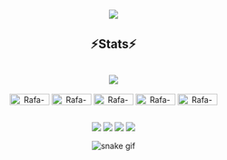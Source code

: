 <h1 align="center">
<img src="https://readme-typing-svg.herokuapp.com/?font=Righteous&size=35&center=true&vCenter=true&width=500&height=70&duration=4000&lines=+Olá+👋;+Me+chamo+Wasley!;+Apaixonado+por+Tecnologia+❤;+Infra+de+TI+💻;+Ciência+de+dados+👨‍🔬;+Estudante+do+Embarcatech🤖;+Seja+bem-vindo!!+🙂" />
</h1>
<h2 align="center" >⚡Stats⚡</h2>
<br>
<div align="center" >
  <picture>
  <source
    srcset="https://github-readme-stats.vercel.app/api?username=wasleysantos&show_icons=true&theme=dark"
    media="(prefers-color-scheme: dark)"
  />
  <source
    srcset="https://github-readme-stats.vercel.app/api?username=wasleysantos&show_icons=true"
    media="(prefers-color-scheme: light), (prefers-color-scheme: no-preference)"
  />
  <img src="https://github-readme-stats.vercel.app/api?username=wasleysantos&show_icons=true" />
</picture>

<div style="display: inline_block"><br>
   
  <img align="center" alt="Rafa-Python" height="20" width="70" src="https://img.shields.io/badge/Python-3776AB?style=for-the-badge&logo=python&logoColor=white">
  <img align="center" alt="Rafa-Python" height="20" width="70" src="https://img.shields.io/badge/C-00599C?style=for-the-badge&logo=c&logoColor=white">
  <img align="center" alt="Rafa-Python" height="20" width="70" src="https://img.shields.io/badge/HTML-239120?style=for-the-badge&logo=html5&logoColor=white">
  <img align="center" alt="Rafa-Python" height="20" width="70" src="https://img.shields.io/badge/CSS-239120?&style=for-the-badge&logo=css3&logoColor=white">
  <img align="center" alt="Rafa-Python" height="20" width="70" src="https://img.shields.io/badge/JavaScript-F7DF1E?style=for-the-badge&logo=javascript&logoColor=black">
 
</div>
  
  ##
 
<div> 
    <a href="https://www.linkedin.com/in/wasley-santos-5a824291/" target="_blank"><img src="https://img.shields.io/badge/-LinkedIn-%230077B5?style=for-the-badge&logo=linkedin&logoColor=white" target="_blank"></a>
  <a href = "mailto:wasleysantos08@gmail.com"><img src="https://img.shields.io/badge/-Gmail-%23333?style=for-the-badge&logo=gmail&logoColor=white" target="_blank"></a>
 <a href="https://discord.gg/wbR8tabn" target="_blank"><img src="https://img.shields.io/badge/Discord-7289DA?style=for-the-badge&logo=discord&logoColor=white" target="_blank"></a> 
   <a href="https://instagram.com/wasleysantos_" target="_blank"><img src="https://img.shields.io/badge/-Instagram-%23E4405F?style=for-the-badge&logo=instagram&logoColor=white" target="_blank"></a>
  
</div>

![snake gif](https://github.com/wasleysantos//blob/output/github-contribution-grid-snake.svg)
